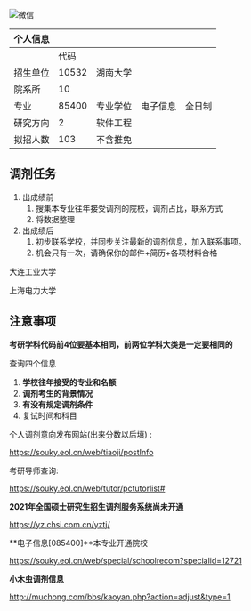 ![微信](%E5%A4%8D%E8%AF%95.assets/%E5%BE%AE%E4%BF%A1.png)



| 个人信息 |       |          |          |        |
| -------- | ----- | -------- | -------- | ------ |
|          | 代码  |          |          |        |
| 招生单位 | 10532 | 湖南大学 |          |        |
| 院系所   | 10    |          |          |        |
| 专业     | 85400 | 专业学位 | 电子信息 | 全日制 |
| 研究方向 | 2     | 软件工程 |          |        |
| 拟招人数 | 103   | 不含推免 |          |        |

## **调剂任务**

1. 出成绩前
   1. 搜集本专业往年接受调剂的院校，调剂占比，联系方式
   2. 将数据整理
2. 出成绩后
   1. 初步联系学校，并同步关注最新的调剂信息，加入联系事项。
   2. 机会只有一次，请确保你的邮件+简历+各项材料合格

大连工业大学

上海电力大学

## 注意事项

**考研学科代码前4位要基本相同，前两位学科大类是一定要相同的**

查询四个信息

1. **学校往年接受的专业和名额**
2. **调剂考生的背景情况**
3. **有没有规定调剂条件**
4. 复试时间和科目

个人调剂意向发布网站(出来分数以后填) :

https://souky.eol.cn/web/tiaoji/postInfo

考研导师查询:

https://souky.eol.cn/web/tutor/pctutorlist# 

**2021年全国硕士研究生招生调剂服务系统尚未开通**

https://yz.chsi.com.cn/yztj/

**电子信息[085400]**本专业开通院校

https://souky.eol.cn/web/special/schoolrecom?specialid=12721

**小木虫调剂信息**

http://muchong.com/bbs/kaoyan.php?action=adjust&type=1

